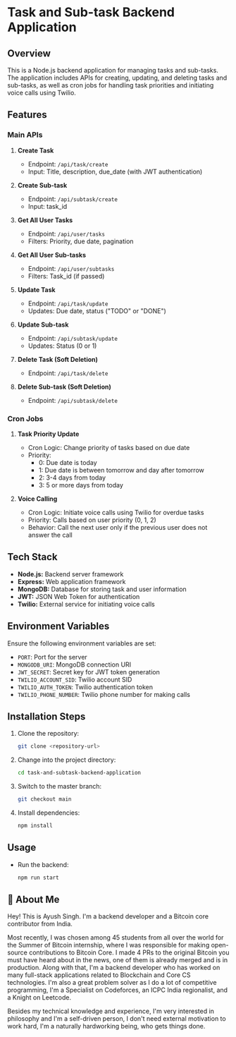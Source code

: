 # Task and Sub-task Backend Application

## Overview

This is a Node.js backend application for managing tasks and sub-tasks. The application includes APIs for creating, updating, and deleting tasks and sub-tasks, as well as cron jobs for handling task priorities and initiating voice calls using Twilio.

## Features

### Main APIs

1. **Create Task**
   - Endpoint: `/api/task/create`
   - Input: Title, description, due_date (with JWT authentication)

2. **Create Sub-task**
   - Endpoint: `/api/subtask/create`
   - Input: task_id

3. **Get All User Tasks**
   - Endpoint: `/api/user/tasks`
   - Filters: Priority, due date, pagination

4. **Get All User Sub-tasks**
   - Endpoint: `/api/user/subtasks`
   - Filters: Task_id (if passed)

5. **Update Task**
   - Endpoint: `/api/task/update`
   - Updates: Due date, status ("TODO" or "DONE")

6. **Update Sub-task**
   - Endpoint: `/api/subtask/update`
   - Updates: Status (0 or 1)

7. **Delete Task (Soft Deletion)**
   - Endpoint: `/api/task/delete`

8. **Delete Sub-task (Soft Deletion)**
   - Endpoint: `/api/subtask/delete`

### Cron Jobs

1. **Task Priority Update**
   - Cron Logic: Change priority of tasks based on due date
   - Priority:
     - 0: Due date is today
     - 1: Due date is between tomorrow and day after tomorrow
     - 2: 3-4 days from today
     - 3: 5 or more days from today

2. **Voice Calling**
   - Cron Logic: Initiate voice calls using Twilio for overdue tasks
   - Priority: Calls based on user priority (0, 1, 2)
   - Behavior: Call the next user only if the previous user does not answer the call

## Tech Stack

- **Node.js:** Backend server framework
- **Express:** Web application framework
- **MongoDB:** Database for storing task and user information
- **JWT:** JSON Web Token for authentication
- **Twilio:** External service for initiating voice calls

## Environment Variables

Ensure the following environment variables are set:

- `PORT`: Port for the server
- `MONGODB_URI`: MongoDB connection URI
- `JWT_SECRET`: Secret key for JWT token generation
- `TWILIO_ACCOUNT_SID`: Twilio account SID
- `TWILIO_AUTH_TOKEN`: Twilio authentication token
- `TWILIO_PHONE_NUMBER`: Twilio phone number for making calls

## Installation Steps

1. Clone the repository:
   ```bash
   git clone <repository-url>
   
2. Change into the project directory:
    ```bash
    cd task-and-subtask-backend-application
    ```

3. Switch to the master branch:
    ```bash
    git checkout main
    ```

4. Install dependencies:
    ```bash
    npm install
    ```

## Usage

- Run the backend:
    ```bash
    npm run start
    ```

## 🚀 About Me
Hey! This is Ayush Singh. I'm a backend developer and a Bitcoin core contributor from India. 

Most recently, I was chosen among 45 students from all over the world for the Summer of Bitcoin internship, where I was responsible for making open-source contributions to Bitcoin Core. I made 4 PRs to the original Bitcoin you must have heard about in the news, one of them is already merged and is in production. Along with that, I'm a backend developer who has worked on many full-stack applications related to Blockchain and Core CS technologies. I'm also a great problem solver as I do a lot of competitive programming, I'm a Specialist on Codeforces, an ICPC India regionalist, and a Knight on Leetcode.

Besides my technical knowledge and experience, I'm very interested in philosophy and I'm a self-driven person, I don't need external motivation to work hard, I'm a naturally hardworking being, who gets things done.
